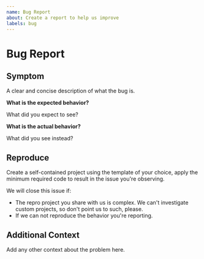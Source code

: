 ```yaml
---
name: Bug Report
about: Create a report to help us improve
labels: bug
---
```


# Bug Report


## Symptom

A clear and concise description of what the bug is.

**What is the expected behavior?**

What did you expect to see?

**What is the actual behavior?**

What did you see instead?

## Reproduce

Create a self-contained project using the template of your choice, apply the
minimum required code to result in the issue you're observing.

We will close this issue if:

* The repro project you share with us is complex. We can't investigate custom
  projects, so don't point us to such, please.
* If we can not reproduce the behavior you're reporting.

## Additional Context

Add any other context about the problem here.
